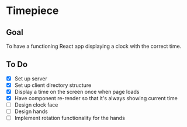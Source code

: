# Timepiece

## Goal
To have a functioning React app displaying a clock with the correct time.

## To Do
- [x] Set up server
- [x] Set up client directory structure
- [x] Display a time on the screen once when page loads
- [x] Have component re-render so that it's always showing current time
- [ ] Design clock face
- [ ] Design hands
- [ ] Implement rotation functionality for the hands

